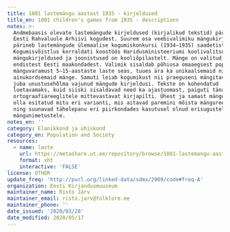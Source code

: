 ```yaml
---
title: 1001 lastemängu aastast 1935 - kirjeldused
title_en: 1001 children's games from 1935 - descriptions
notes: >-
  Andmebaasis olevate lastemängude kirjeldused (kirjalikud tekstid) pärinevad
  Eesti Rahvaluule Arhiivi kogudest. Suurem osa veebivalimiku mängukirjeldustest
  pärineb lastemängude ülemaalise kogumiskonkursi (1934–1935) saadetistest.
  Kogumisvõistlus korraldati koostöös Haridusministeeriumi koolivalitsusega,
  mängukirjeldused ja joonistused on kooliõpilastelt. Mänge on valitud kõikidest
  endistest Eesti maakondadest. Valimik sisaldab põhiosa omaaegsest populaarsest
  mänguvaramust 5–15-aastaste laste seas, tuues ära ka unikaalsemaid ning
  ainukordsemaid mänge. Samuti leiab kogumikust nii praeguseni mängitavaid kui
  juba unustusehõlma vajunud mängude kirjeldusi. Tekste on kohendatud
  loetavamaks, kuid siiski sisaldavad need ka ajastuomast, paiguti tänapäeva
  ortograafiareeglitele mittevastavat kirjapilti. Ühest ja samast mängust võib
  olla esitatud mitu eri varianti, mis aitavad paremini mõista mängureegleid
  ning suunavad tähelepanu eri piirkondades kasutusel olnud erisugustele
  mängunimetustele.
notes_en: ''
category: Elanikkond ja ühiskond
category_en: Population and Society
resources:
  - name: laste
    url: https://metashare.ut.ee/repository/browse/1001-lastemangu-aastast-1935/096d94c8317611e7a6e4005056b400241df1202cc85249a5be7f6b5c8ca67692/
    format: xht
    interactive: 'FALSE'
license: OTHER
update_freq: 'http://purl.org/linked-data/sdmx/2009/code#freq-A'
organization: Eesti Kirjandusmuuseum
maintainer_name: Risto Järv
maintainer_email: risto.jarv@folklore.ee
maintainer_phone: ''
date_issued: '2020/03/28'
date_modified: 2020/05/17
---
```


